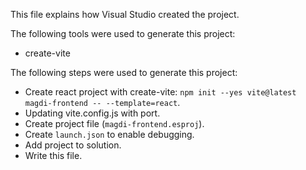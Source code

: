 This file explains how Visual Studio created the project.

The following tools were used to generate this project:
- create-vite

The following steps were used to generate this project:
- Create react project with create-vite: `npm init --yes vite@latest magdi-frontend -- --template=react`.
- Updating vite.config.js with port.
- Create project file (`magdi-frontend.esproj`).
- Create `launch.json` to enable debugging.
- Add project to solution.
- Write this file.
